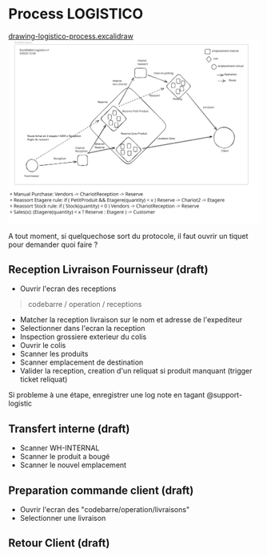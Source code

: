 # Process LOGISTICO

[drawing-logistico-process.excalidraw](./drawing-logistico-process.excalidraw)
<img src="./drawing-logistico-process.svg">

A tout moment, si quelquechose sort du protocole, il faut ouvrir un tiquet pour demander quoi faire ?

## Reception Livraison Fournisseur (draft)
* Ouvrir l'ecran des receptions 
> codebarre / operation / receptions
* Matcher la reception livraison sur le nom et adresse de l'expediteur 
* Selectionner dans l'ecran la reception
* Inspection grossiere exterieur du colis
* Ouvrir le colis
* Scanner les produits
* Scanner emplacement de destination
* Valider la reception, creation d'un reliquat si produit manquant (trigger ticket reliquat)

Si probleme à une étape, enregistrer une log note en tagant @support-logistic

## Transfert interne (draft)	
* Scanner WH-INTERNAL
* Scanner le produit a bougé
* Scanner le nouvel emplacement

## Preparation commande client (draft)
* Ouvrir l'ecran des "codebarre/operation/livraisons"
* Selectionner une livraison

## Retour Client (draft)

